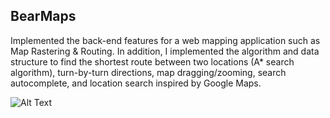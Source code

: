 <h2> BearMaps </h2>

Implemented the back-end features for a web mapping application such as Map Rastering & Routing. In addition, I implemented the algorithm and data structure to find the shortest route between two locations (A* search algorithm), turn-by-turn directions, map dragging/zooming, search autocomplete, and location search inspired by Google Maps.

![Alt Text](https://raw.githubusercontent.com/kcheeeung/BearMaps/master/images/demo.gif)

